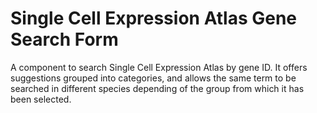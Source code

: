# Single Cell Expression Atlas Gene Search Form

A component to search Single Cell Expression Atlas by gene ID. It offers suggestions grouped into categories, and
allows the same term to be searched in different species depending of the group from which it has been selected.
